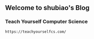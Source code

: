 ## Welcome to shubiao's Blog


### Teach Yourself Computer Science
    https://teachyourselfcs.com/

